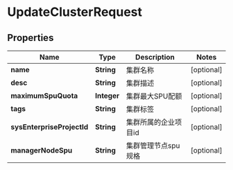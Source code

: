 
# UpdateClusterRequest

## Properties
Name | Type | Description | Notes
------------ | ------------- | ------------- | -------------
**name** | **String** | 集群名称 |  [optional]
**desc** | **String** | 集群描述 |  [optional]
**maximumSpuQuota** | **Integer** | 集群最大SPU配额 |  [optional]
**tags** | **String** | 集群标签 |  [optional]
**sysEnterpriseProjectId** | **String** | 集群所属的企业项目id |  [optional]
**managerNodeSpu** | **String** | 集群管理节点spu规格 |  [optional]



